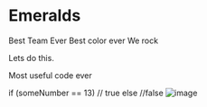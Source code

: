 # Emeralds
Best Team Ever
Best color ever
We rock

Lets do this. 

Most useful code ever

if (someNumber == 13)
  // true
else
  //false
  ![image](https://user-images.githubusercontent.com/100802817/156654246-01381bed-5543-4c2d-8f9b-e61afb8a6fdf.png)

